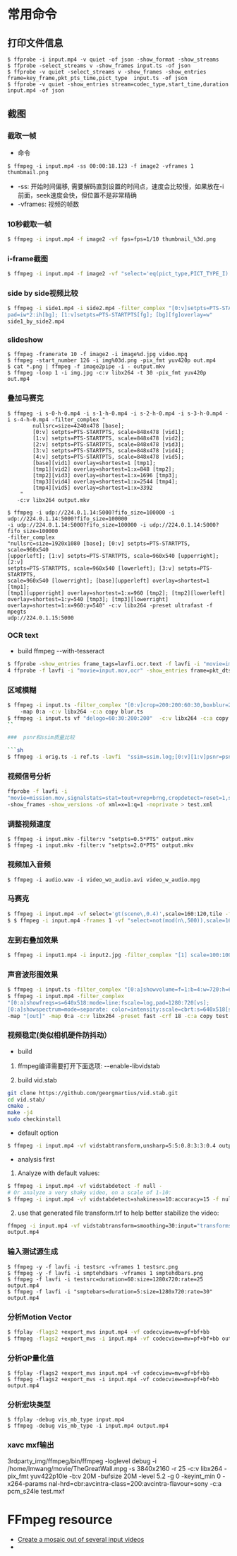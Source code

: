 

# 常用命令
## 打印文件信息

```
$ ffprobe -i input.mp4 -v quiet -of json -show_format -show_streams
$ ffprobe -select_streams v -show_frames input.ts -of json
$ ffprobe -v quiet -select_streams v -show_frames -show_entries frame=key_frame,pkt_pts_time,pict_type  input.ts -of json
$ ffprobe -v quiet -show_entries stream=codec_type,start_time,duration input.mp4 -of json
```

## 截图
### 截取一帧
* 命令
```
$ ffmpeg -i input.mp4 -ss 00:00:18.123 -f image2 -vframes 1 thumbmail.png
```

* -ss: 开始时间偏移, 需要解码直到设置的时间点，速度会比较慢，如果放在-i前面，seek速度会快，但位置不是非常精确
* -vframes: 视频的帧数


### 10秒截取一帧

```sh
$ ffmpeg -i input.mp4 -f image2 -vf fps=fps=1/10 thumbnail_%3d.png
```

### i-frame截图
```sh
$ ffmpeg -i input.mp4 -f image2 -vf "select='eq(pict_type,PICT_TYPE_I)'" -vsync vfr thumbnail_%03d.png
```

### side by side视频比较

```sh
$ ffmpeg -i side1.mp4 -i side2.mp4 -filter_complex "[0:v]setpts=PTS-STARTPTS,
pad=iw*2:ih[bg]; [1:v]setpts=PTS-STARTPTS[fg]; [bg][fg]overlay=w"
side1_by_side2.mp4
```
### slideshow
```
$ ffmpeg -framerate 10 -f image2 -i image%d.jpg video.mpg
$ ffmpeg -start_number 126 -i img%03d.png -pix_fmt yuv420p out.mp4
$ cat *.png | ffmpeg -f image2pipe -i - output.mkv
$ ffmpeg -loop 1 -i img.jpg -c:v libx264 -t 30 -pix_fmt yuv420p out.mp4
```

### 叠加马赛克

```
$ ffmpeg -i s-0-h-0.mp4 -i s-1-h-0.mp4 -i s-2-h-0.mp4 -i s-3-h-0.mp4 -i s-4-h-0.mp4 -filter_complex "
        nullsrc=size=4240x478 [base];
        [0:v] setpts=PTS-STARTPTS, scale=848x478 [vid1];
        [1:v] setpts=PTS-STARTPTS, scale=848x478 [vid2];
        [2:v] setpts=PTS-STARTPTS, scale=848x478 [vid3];
        [3:v] setpts=PTS-STARTPTS, scale=848x478 [vid4];
        [4:v] setpts=PTS-STARTPTS, scale=848x478 [vid5];
        [base][vid1] overlay=shortest=1 [tmp1];
        [tmp1][vid2] overlay=shortest=1:x=848 [tmp2];
        [tmp2][vid3] overlay=shortest=1:x=1696 [tmp3];
        [tmp3][vid4] overlay=shortest=1:x=2544 [tmp4];
        [tmp4][vid5] overlay=shortest=1:x=3392
    "
   -c:v libx264 output.mkv

$ ffmpeg -i udp://224.0.1.14:5000?fifo_size=100000 -i udp://224.0.1.14:5000?fifo_size=100000 
-i udp://224.0.1.14:5000?fifo_size=100000 -i udp://224.0.1.14:5000?fifo_size=100000 
-filter_complex
"nullsrc=size=1920x1080 [base]; [0:v] setpts=PTS-STARTPTS, scale=960x540
[upperleft]; [1:v] setpts=PTS-STARTPTS, scale=960x540 [upperright]; [2:v]
setpts=PTS-STARTPTS, scale=960x540 [lowerleft]; [3:v] setpts=PTS-STARTPTS,
scale=960x540 [lowerright]; [base][upperleft] overlay=shortest=1 [tmp1];
[tmp1][upperright] overlay=shortest=1:x=960 [tmp2]; [tmp2][lowerleft]
overlay=shortest=1:y=540 [tmp3]; [tmp3][lowerright]
overlay=shortest=1:x=960:y=540" -c:v libx264 -preset ultrafast -f mpegts
udp://224.0.1.15:5000
```

### OCR text
* build ffmpeg --with-tesseract

```sh
$ ffprobe -show_entries frame_tags=lavfi.ocr.text -f lavfi -i "movie=img.png,ocr" 
4 ffprobe -f lavfi -i "movie=input.mov,ocr" -show_entries frame=pkt_dts_time:frame_tags=lavfi.ocr.text -of json
```

### 区域模糊

```sh
$ ffmpeg -i input.ts -filter_complex "[0:v]crop=200:200:60:30,boxblur=2[fg];[0:v][fg]overlay=60:30[v]" -map "[v]"
    -map 0:a -c:v libx264 -c:a copy blur.ts
$ ffmpeg -i input.ts vf "delogo=60:30:200:200"  -c:v libx264 -c:a copy -y blur.ts
``

###  psnr和ssim质量比较

```sh
$ ffmpeg -i orig.ts -i ref.ts -lavfi  "ssim=ssim.log;[0:v][1:v]psnr=psnr.log" -y -f rawvideo /dev/null

```

### 视频信号分析
```sh
ffprobe -f lavfi -i
"movie=mission.mov,signalstats=stat=tout+vrep+brng,cropdetect=reset=1,split[a][b];[a]field=top[a1];[b]field=bottom[b1],[a1][b1]psnr"
-show_frames -show_versions -of xml=x=1:q=1 -noprivate > test.xml
```

### 调整视频速度
```
$ ffmpeg -i input.mkv -filter:v "setpts=0.5*PTS" output.mkv
$ ffmpeg -i input.mkv -filter:v "setpts=2.0*PTS" output.mkv
```

### 视频加入音频
```
$ ffmpeg -i audio.wav -i video_wo_audio.avi video_w_audio.mpg
```

### 马赛克
```sh
$ ffmpeg -i input.mp4 -vf select='gt(scene\,0.4)',scale=160:120,tile -frames:v 1 mosaic_preview.png
$ $ ffmpeg -i input.mp4 -frames 1 -vf "select=not(mod(n\,500)),scale=160:120,tile=4x3" tile.png
```

### 左到右叠加效果

```sh
$ ffmpeg -i input1.mp4 -i input2.jpg -filter_complex "[1] scale=100:100 [tmp];[0][tmp] overlay=x='if(gte(t,2),t*100, 10)':y=30" output.mp4
```

### 声音波形图效果
```sh
$ ffmpeg -i input.ts -filter_complex "[0:a]showvolume=f=1:b=4:w=720:h=68,format=yuv420p[vid]" -map "[vid]" -map 0:a -c:v libx264 -preset fast -crf 18 -codec:a copy -strict -2 -b:a 192k audio.mp4 $ ffmpeg -i ~/Downloads/test_norm.ts -filter_complex "[0:a]ahistogram,format=yuv420p[vid]" -map "[vid]" -map 0:a -c:v libx264 -preset fast -crf 18 -codec:a copy -strict -2 -b:a 192k audio.mp4
$ ffmpeg -i input.mp4 -filter_complex
"[0:a]showfreqs=s=640x518:mode=line:fscale=log,pad=1280:720[vs];
[0:a]showspectrum=mode=separate: color=intensity:scale=cbrt:s=640x518[ss];[0:a]showwaves=s=1280x202:mode=line[sw];[vs][ss]overlay=w[bg];[bg][sw]overlay=0:H-h[out]"
-map "[out]" -map 0:a -c:v libx264 -preset fast -crf 18 -c:a copy test.mp4
```

### 视频稳定(类似相机硬件防抖动）
* build
1. ffmpeg编译需要打开下面选项:
--enable-libvidstab

2. build vid.stab

```sh
git clone https://github.com/georgmartius/vid.stab.git
cd vid.stab/
cmake .
make -j4
sudo checkinstall
```

* default option
```sh
$ ffmpeg -i input.mp4 -vf vidstabtransform,unsharp=5:5:0.8:3:3:0.4 output.mp4
```

* analysis first 
1. Analyze with default values:

```sh
$ ffmpeg -i input.mp4 -vf vidstabdetect -f null -
# Or analyze a very shaky video, on a scale of 1-10:
$ ffmpeg -i input.mp4 -vf vidstabdetect=shakiness=10:accuracy=15 -f null -
```

2. use that generated file transform.trf to help better stabilize the video:

```sh
ffmpeg -i input.mp4 -vf vidstabtransform=smoothing=30:input="transforms.trf"
output.mp4
```

### 输入测试源生成

```
$ ffmpeg -y -f lavfi -i testsrc -vframes 1 testsrc.png
$ ffmpeg -y -f lavfi -i smptehdbars -vframes 1 smptehdbars.png
$ ffmpeg -f lavfi -i testsrc=duration=60:size=1280x720:rate=25 output.mp4
$ ffmpeg -f lavfi -i "smptebars=duration=5:size=1280x720:rate=30" output.mp4
```

### 分析Motion Vector
```sh
$ ffplay -flags2 +export_mvs input.mp4 -vf codecview=mv=pf+bf+bb
$ ffmpeg -flags2 +export_mvs -i input.mp4 -vf codecview=mv=pf+bf+bb output.mp4
```

### 分析QP量化值
```
$ ffplay -flags2 +export_mvs input.mp4 -vf codecview=mv=pf+bf+bb
$ ffmpeg -flags2 +export_mvs -i input.mp4 -vf codecview=mv=pf+bf+bb output.mp4
```

### 分析宏块类型
```
$ ffplay -debug vis_mb_type input.mp4
$ ffmpeg -debug vis_mb_type -i input.mp4 output.mp4
```

### xavc mxf输出

3rdparty_img/ffmpeg/bin/ffmpeg -loglevel debug  -i
/home/lmwang/movie/TheGreatWall.mpg -s 3840x2160 -r 25 -c:v libx264 -pix_fmt
yuv422p10le -b:v 20M -bufsize 20M -level 5.2 -g 0 -keyint_min 0 -x264-params
nal-hrd=cbr:avcintra-class=200:avcintra-flavour=sony -c:a pcm_s24le test.mxf


# FFmpeg resource
* [Create a mosaic out of several input videos](https://trac.ffmpeg.org/wiki/Create%20a%20mosaic%20out%20of%20several%20input%20videos)
* 
